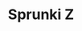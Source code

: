---
slug: sprunki-z-2480
title: Sprunki Z
description: "Sprunki Z is an exciting online game. Play for free directly in your browser!"
icon: /images/popular_mods/Sprunki Z.png
url: https://wowtbc.net/sprunkin/sprunki-z/index.html
previewImage: /images/popular_mods/Sprunki Z.png
type: popular mods

# SEO配置
seo:
  title: "Sprunki Z - Play Free Online Game | Fun Browser Games"
  description: "Sprunki Z - Play this fun online game for free in your browser. No download required!"
  ogImage: "/images/popular_mods/Sprunki Z.png"
  keywords: "sprunki-z-2480, online game, browser game, free game, popular mods game, play online"

videoUrls:
  - https://www.youtube.com/embed/example1
  - https://www.youtube.com/embed/example2

whyPlay:
  title: "Why Play Sprunki Z?"
  items:
    - "Immersive Gameplay: Sprunki Z offers an engaging and immersive gaming experience that will keep you entertained for hours"
    - "Challenging Levels: Test your skills with increasingly difficult challenges and obstacles"
    - "Beautiful Graphics: Enjoy stunning visuals and smooth animations that bring the game world to life"
    - "Regular Updates: New content and features are added regularly to keep the game fresh and exciting"
    - "Free to Play: Experience all the fun without spending a penny"
    - "Community Features: Connect with other players, share strategies, and compete for high scores"
    - "Cross-Platform: Play on any device with a web browser, no downloads required"

features:
  title: "Key Features of Sprunki Z"
  image: "/images/popular_mods/Sprunki Z.png"
  items:
    - "Intuitive Controls: Easy to learn controls make Sprunki Z accessible for players of all skill levels"
    - "Multiple Game Modes: Enjoy various gameplay options that provide different challenges and experiences"
    - "Character Customization: Personalize your gaming experience with unique characters and items"
    - "Achievement System: Complete special tasks to earn rewards and recognition"
    - "Leaderboards: Compete with players worldwide and see who can achieve the highest scores"

characteristics:
  title: "Game Characteristics"
  image: "/images/popular_mods/Sprunki Z.png"
  items:
    - "Genre: Popular mods game with elements of strategy and skill"
    - "Difficulty: Suitable for both casual gamers and those seeking a challenge"
    - "Play Time: Quick sessions or extended gameplay, depending on your preference"
    - "Art Style: Vibrant and engaging visuals that enhance the gaming experience"
    - "Sound Design: Immersive audio that complements the gameplay perfectly"

info: "Sprunki Z is an exciting online game that offers players a unique and engaging gaming experience. With its intuitive controls, stunning visuals, and challenging gameplay, Sprunki Z provides hours of entertainment for players of all ages and skill levels. Whether you're looking for a quick gaming session during a break or an extended play session, Sprunki Z delivers an immersive experience that will keep you coming back for more. The game features multiple levels of increasing difficulty, ensuring that players are constantly challenged as they progress. With regular updates adding new content and features, Sprunki Z remains fresh and exciting, providing endless entertainment options for its growing community of players."

howToPlayIntro: "Welcome to Sprunki Z! This guide will walk you through the basics and help you master the game. Whether you're a beginner or looking to improve your skills, these tips and instructions will enhance your gaming experience."

howToPlaySteps:
  - title: "Getting Started"
    description: "Begin your Sprunki Z adventure by familiarizing yourself with the controls. Use your keyboard or mouse to navigate through the game interface. The tutorial will guide you through the basic mechanics and help you understand the objectives."
  - title: "Understanding the Objectives"
    description: "In Sprunki Z, your main goal is to progress through levels by completing specific objectives. Each level presents unique challenges that require different strategies and approaches."
  - title: "Mastering the Controls"
    description: "Practice using the controls to improve your precision and reaction time. Sprunki Z requires quick reflexes and strategic thinking to overcome obstacles and defeat opponents."
  - title: "Utilizing Power-ups"
    description: "Collect power-ups throughout the game to enhance your abilities and overcome difficult challenges. Each power-up offers unique advantages that can be crucial for success."
  - title: "Developing Strategies"
    description: "As you progress in Sprunki Z, develop effective strategies for different scenarios. Analyze patterns, anticipate challenges, and adapt your approach to maximize your performance."

faq:
  title: "Frequently Asked Questions about Sprunki Z"
  items:
    - question: "Is Sprunki Z free to play?"
      answer: "Yes, Sprunki Z is completely free to play directly in your web browser. No downloads or purchases are required to enjoy the full game experience."
    - question: "Can I play Sprunki Z on mobile devices?"
      answer: "Yes, Sprunki Z is optimized for both desktop and mobile play. You can enjoy the game on any device with a web browser and internet connection."
    - question: "Are there any in-game purchases?"
      answer: "While Sprunki Z is free to play, there may be optional in-game purchases available for cosmetic items or additional features that don't affect core gameplay."
    - question: "How often is Sprunki Z updated?"
      answer: "The developers regularly update Sprunki Z with new content, features, and improvements based on player feedback and game performance."
    - question: "Can I play Sprunki Z offline?"
      answer: "Currently, Sprunki Z requires an internet connection to play as it's a browser-based online game."
    - question: "Is Sprunki Z suitable for children?"
      answer: "Yes, Sprunki Z is designed to be family-friendly and suitable for players of all ages."
    - question: "How do I report bugs or issues?"
      answer: "If you encounter any problems while playing Sprunki Z, you can report them through the game's support page or contact the developers directly through their website."
    - question: "Still Have Questions?"
      answer: "If you have additional questions about Sprunki Z that aren't covered in this FAQ, please visit our support center or contact our customer service team for assistance."
---